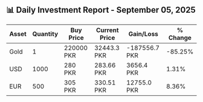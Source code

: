 ## 📊 Daily Investment Report - September 05, 2025

| Asset | Quantity | Buy Price | Current Price | Gain/Loss | % Change |
|-------|----------|-----------|----------------|------------|----------|
| Gold | 1 | 220000 PKR | 32443.3 PKR | -187556.7 PKR | -85.25% |
| USD | 1000 | 280 PKR | 283.66 PKR | 3656.4 PKR | 1.31% |
| EUR | 500 | 305 PKR | 330.51 PKR | 12755.0 PKR | 8.36% |
